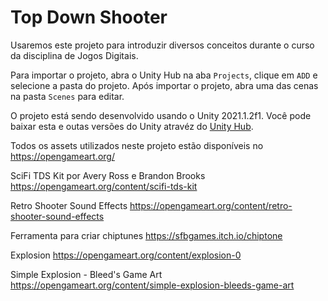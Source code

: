 # Top Down Shooter

Usaremos este projeto para introduzir diversos conceitos  durante o curso da disciplina de Jogos Digitais.

Para importar o projeto, abra o Unity Hub na aba `Projects`, clique em `ADD` e selecione a pasta do projeto. Após importar o projeto, abra uma das cenas na pasta `Scenes` para editar.

O projeto está sendo desenvolvido usando o Unity 2021.1.2f1. Você pode baixar esta e outas versões do Unity atravéz do [Unity Hub](https://store.unity.com/pt/download "Unity Hub").

Todos os assets utilizados neste projeto estão disponíveis no https://opengameart.org/

SciFi TDS Kit por Avery Ross e Brandon Brooks
https://opengameart.org/content/scifi-tds-kit

Retro Shooter Sound Effects
https://opengameart.org/content/retro-shooter-sound-effects

Ferramenta para criar chiptunes
https://sfbgames.itch.io/chiptone

Explosion
https://opengameart.org/content/explosion-0

Simple Explosion - Bleed's Game Art
https://opengameart.org/content/simple-explosion-bleeds-game-art